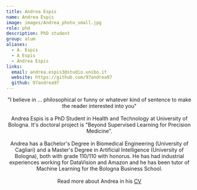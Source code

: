 ```yaml
---
title: Andrea Espis
name: Andrea Espis
image: images/Andrea_photo_small.jpg
role: phd
description: PhD student
group: alum
aliases:
  - A. Espis
  - A Espis
  - Andrea Espis 
links:
  email: andrea.espis3@studio.unibo.it
  website: https://github.com/97andrea97 
  github: 97andrea97
---
```


<center>"I believe in ... philosophical or funny or whatever kind of sentence to make the reader interested into you"</center><br>

<center>Andrea Espis is a PhD Student in Health and Technology at University of Bologna. It's doctoral project is "Beyond Supervised Learning for Precision Medicine".</center><br>
  
<center>Andrea has a Bachelor's Degree in Biomedical Engineering (University of Cagliari) 
and a Master's Degree in Artificial Intelligence (University of Bologna), both with grade 110/110 with honorus. He has had industrial experiences working for DataVision and Amazon and he has been tutor of Machine Learning for 
the Bologna Business School.</center><br>

<center>Read more about Andrea in his <a href="https://drive.google.com/file/d/1zUWOZWNLkQ_Fam2haIbTG0V-4pII3i__/view">CV</a></center>

